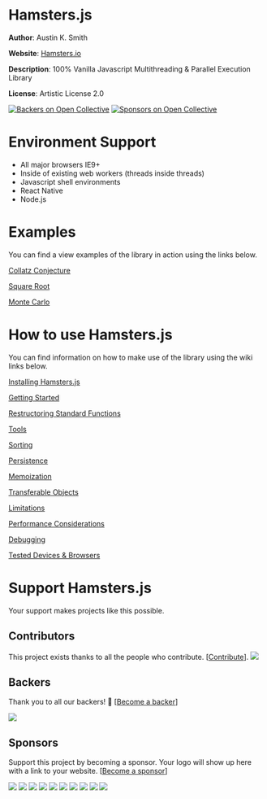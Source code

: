 # Hamsters.js

**Author**: Austin K. Smith

**Website**: [Hamsters.io](http://www.hamsters.io)

**Description**: 100% Vanilla Javascript Multithreading & Parallel Execution Library

**License**: Artistic License 2.0

[![Backers on Open Collective](https://opencollective.com/hamstersjs/backers/badge.svg)](#backers) [![Sponsors on Open Collective](https://opencollective.com/hamstersjs/sponsors/badge.svg)](#sponsors)

# Environment Support

* All major browsers IE9+
* Inside of existing web workers (threads inside threads)
* Javascript shell environments
* React Native
* Node.js

# Examples

You can find a view examples of the library in action using the links below.

[Collatz Conjecture](https://www.hamsters.io/examples/collatzconjecture)

[Square Root](https://www.hamsters.io/examples/squareroot)

[Monte Carlo](https://www.hamsters.io/examples/montecarlo)


# How to use Hamsters.js

You can find information on how to make use of the library using the wiki links below.

[Installing Hamsters.js](https://www.hamsters.io/wiki#installing-hamsters)

[Getting Started](https://www.hamsters.io/wiki#getting-started)

[Restructoring Standard Functions](https://www.hamsters.io/wiki#restructuring-standard-functions)

[Tools](https://www.hamsters.io/wiki#tools)

[Sorting](https://www.hamsters.io/wiki#sorting)

[Persistence](https://www.hamsters.io/wiki#persistence)

[Memoization](https://www.hamsters.io/wiki#memoization)

[Transferable  Objects](https://www.hamsters.io/wiki#transferable-objects)

[Limitations](https://www.hamsters.io/wiki#limitations)

[Performance Considerations](https://www.hamsters.io/wiki#performance-considerations)

[Debugging](https://www.hamsters.io/wiki#debugging)

[Tested Devices & Browsers](https://www.hamsters.io/wiki#tested-devices-amp-browsers)


# Support Hamsters.js

Your support makes projects like this possible.

## Contributors

This project exists thanks to all the people who contribute. [[Contribute](CONTRIBUTING.md)].
<a href="graphs/contributors"><img src="https://opencollective.com/hamstersjs/contributors.svg?width=890" /></a>


## Backers

Thank you to all our backers! 🙏 [[Become a backer](https://opencollective.com/hamstersjs#backer)]

<a href="https://opencollective.com/hamstersjs#backers" target="_blank"><img src="https://opencollective.com/hamstersjs/backers.svg?width=890"></a>


## Sponsors

Support this project by becoming a sponsor. Your logo will show up here with a link to your website. [[Become a sponsor](https://opencollective.com/hamstersjs#sponsor)]

<a href="https://opencollective.com/hamstersjs/sponsor/0/website" target="_blank"><img src="https://opencollective.com/hamstersjs/sponsor/0/avatar.svg"></a>
<a href="https://opencollective.com/hamstersjs/sponsor/1/website" target="_blank"><img src="https://opencollective.com/hamstersjs/sponsor/1/avatar.svg"></a>
<a href="https://opencollective.com/hamstersjs/sponsor/2/website" target="_blank"><img src="https://opencollective.com/hamstersjs/sponsor/2/avatar.svg"></a>
<a href="https://opencollective.com/hamstersjs/sponsor/3/website" target="_blank"><img src="https://opencollective.com/hamstersjs/sponsor/3/avatar.svg"></a>
<a href="https://opencollective.com/hamstersjs/sponsor/4/website" target="_blank"><img src="https://opencollective.com/hamstersjs/sponsor/4/avatar.svg"></a>
<a href="https://opencollective.com/hamstersjs/sponsor/5/website" target="_blank"><img src="https://opencollective.com/hamstersjs/sponsor/5/avatar.svg"></a>
<a href="https://opencollective.com/hamstersjs/sponsor/6/website" target="_blank"><img src="https://opencollective.com/hamstersjs/sponsor/6/avatar.svg"></a>
<a href="https://opencollective.com/hamstersjs/sponsor/7/website" target="_blank"><img src="https://opencollective.com/hamstersjs/sponsor/7/avatar.svg"></a>
<a href="https://opencollective.com/hamstersjs/sponsor/8/website" target="_blank"><img src="https://opencollective.com/hamstersjs/sponsor/8/avatar.svg"></a>
<a href="https://opencollective.com/hamstersjs/sponsor/9/website" target="_blank"><img src="https://opencollective.com/hamstersjs/sponsor/9/avatar.svg"></a>
